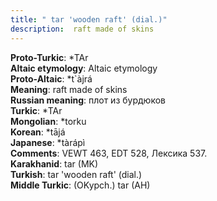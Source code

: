 ```yaml
---
title: " tar 'wooden raft' (dial.)"
description:  raft made of skins
---
```


<strong>Proto-Turkic</strong>:  *TAr<br>
<strong>Altaic etymology</strong>:  Altaic etymology<br>
<strong> Proto-Altaic</strong>:  *t`àjrá<br>
<strong>Meaning</strong>:  raft made of skins<br>
<strong>Russian meaning</strong>:  плот из бурдюков<br>
<strong>Turkic</strong>:  *TAr<br>
<strong>Mongolian</strong>:  *torku<br>
<strong>Korean</strong>:  *tājá<br>
<strong>Japanese</strong>:  *tàrápì<br>
<strong>Comments</strong>:  VEWT 463, EDT 528, Лексика 537.<br>
<strong>Karakhanid</strong>:  tar (MK)<br>
<strong>Turkish</strong>:  tar 'wooden raft' (dial.)<br>
<strong>Middle Turkic</strong>:  (OKypch.) tar (AH)<br>


